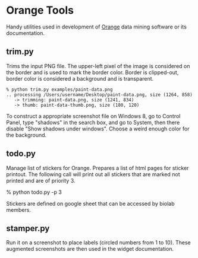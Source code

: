 Orange Tools
============

Handy utilities used in development of [Orange](http://orange.biolab.si) 
data mining software or its documentation. 

trim.py
-------
Trims the input PNG file. The upper-left pixel of the image is considered on
the border and is used to mark the border color. Border is clipped-out, border
color is considered a background and is transparent. 

    % python trim.py examples/paint-data.png
    .. processing /Users/username/Desktop/paint-data.png, size (1264, 858)
       -> trimming: paint-data.png, size (1241, 834)
       -> thumb: paint-data-thumb.png, size (180, 120)

To construct a appropriate screenshot file on Windows 8, go to Control Panel, 
type "shadows" in the search box, and go to System, then there disable 
"Show shadows under windows". Choose a weird enough color for the background.

todo.py
-------
Manage list of stickers for Orange. Prepares a list of html pages for sticker
printout. The following call will print out all stickers that are marked not
printed and are of priority 3.

   % python todo.py -p 3

Stickers are defined on google sheet that can be accessed by biolab members.

stamper.py
----------
Run it on a screenshot to place labels (circled numbers from 1 to 10).
These augmented screenshots are then used in the widget documentation.